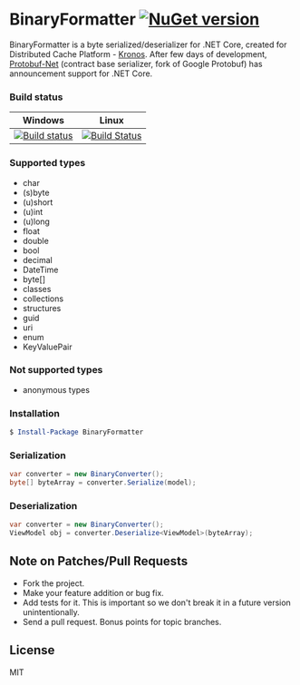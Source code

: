 # BinaryFormatter  [![NuGet version](https://badge.fury.io/nu/BinaryFormatter.svg)](https://badge.fury.io/nu/BinaryFormatter)
BinaryFormatter is a byte serialized/deserializer for .NET Core, created for Distributed Cache Platform - [Kronos][kronos-url]. After few days of development, [Protobuf-Net][protobuf-net-url] (contract base serializer, fork of Google Protobuf) has announcement  support for .NET Core. 

### Build status
| Windows |  Linux |
|:-------:|:------:|
|  [![Build status](https://ci.appveyor.com/api/projects/status/pklx6d4i71i8lbu4?svg=true)](https://ci.appveyor.com/project/LukaszPyrzyk/binaryformatter) | [![Build Status](https://travis-ci.org/lukasz-pyrzyk/BinaryFormatter.svg?branch=master)](https://travis-ci.org/lukasz-pyrzyk/BinaryFormatter) |



### Supported types
  - char
  - (s)byte
  - (u)short
  - (u)int
  - (u)long
  - float
  - double
  - bool
  - decimal
  - DateTime
  - byte[]
  - classes
  - collections
  - structures
  - guid
  - uri
  - enum
  - KeyValuePair

 ### Not supported types
- anonymous types

### Installation
```powershell
$ Install-Package BinaryFormatter
```

### Serialization
```cs
var converter = new BinaryConverter();
byte[] byteArray = converter.Serialize(model);
```    

### Deserialization
```cs
var converter = new BinaryConverter();
ViewModel obj = converter.Deserialize<ViewModel>(byteArray);
```    

## Note on Patches/Pull Requests

 * Fork the project.
 * Make your feature addition or bug fix.
 * Add tests for it. This is important so we don't break it in a future version unintentionally.
 * Send a pull request. Bonus points for topic branches.

License
----
MIT

   [kronos-url]: <https://github.com/lukasz-pyrzyk/Kronos>
   [protobuf-net-url]: <https://github.com/mgravell/protobuf-net>
